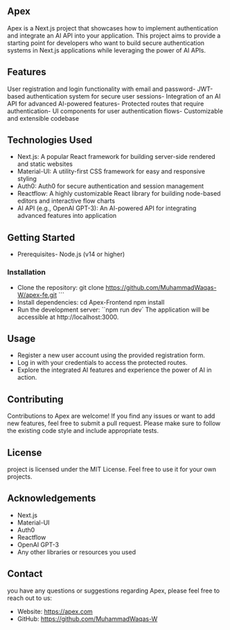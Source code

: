 ## Apex

Apex is a Next.js project that showcases how to implement authentication and integrate an AI API into your application. This project aims to provide a starting point for developers who want to build secure authentication systems in Next.js applications while leveraging the power of AI APIs.

## Features

User registration and login functionality with email and password- JWT-based authentication system for secure user sessions- Integration of an AI API for advanced AI-powered features- Protected routes that require authentication- UI components for user authentication flows- Customizable and extensible codebase

## Technologies Used

- Next.js: A popular React framework for building server-side rendered and static websites
- Material-UI: A utility-first CSS framework for easy and responsive styling
- Auth0: Auth0 for secure authentication and session management
- Reactflow: A highly customizable React library for building node-based editors and interactive flow charts
- AI API (e.g., OpenAI GPT-3): An AI-powered API for integrating advanced features into application

## Getting Started

- Prerequisites- Node.js (v14 or higher)

### Installation

- Clone the repository: git clone https://github.com/MuhammadWaqas-W/apex-fe.git ```
- Install dependencies: cd Apex-Frontend npm install
- Run the development server: ``npm run dev` The application will be accessible at http://localhost:3000.

## Usage

- Register a new user account using the provided registration form.
- Log in with your credentials to access the protected routes.
- Explore the integrated AI features and experience the power of AI in action.

## Contributing

Contributions to Apex are welcome!
If you find any issues or want to add new features, feel free to submit a pull request. Please make sure to follow the existing code style and include appropriate tests.

## License

project is licensed under the MIT License. Feel free to use it for your own projects.

## Acknowledgements

- Next.js
- Material-UI 
- Auth0 
- Reactflow 
- OpenAI GPT-3
- Any other libraries or resources you used

## Contact

you have any questions or suggestions regarding Apex, please feel free to reach out to us:
- Website: https://apex.com
- GitHub: https://github.com/MuhammadWaqas-W
